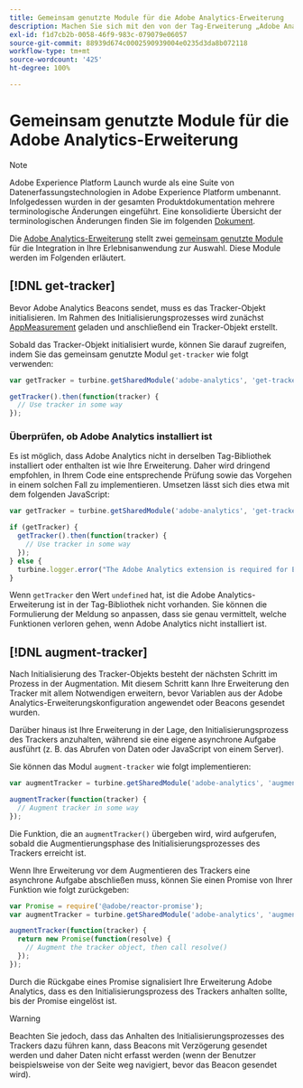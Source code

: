 ```yaml
---
title: Gemeinsam genutzte Module für die Adobe Analytics-Erweiterung
description: Machen Sie sich mit den von der Tag-Erweiterung „Adobe Analytics“ in Adobe Experience Platform bereitgestellten Modulen für die gemeinsame Bibliothek vertraut.
exl-id: f1d7cb2b-0058-46f9-983c-079079e06057
source-git-commit: 88939d674c0002590939004e0235d3da8b072118
workflow-type: tm+mt
source-wordcount: '425'
ht-degree: 100%

---
```


# Gemeinsam genutzte Module für die Adobe Analytics-Erweiterung

>[!NOTE]
>
>Adobe Experience Platform Launch wurde als eine Suite von Datenerfassungstechnologien in Adobe Experience Platform umbenannt. Infolgedessen wurden in der gesamten Produktdokumentation mehrere terminologische Änderungen eingeführt. Eine konsolidierte Übersicht der terminologischen Änderungen finden Sie im folgenden [Dokument](../../../term-updates.md).

Die [Adobe Analytics-Erweiterung](./overview.md) stellt zwei [gemeinsam genutzte Module](../../../extension-dev/web/shared.md) für die Integration in Ihre Erlebnisanwendung zur Auswahl. Diese Module werden im Folgenden erläutert.

## [!DNL get-tracker]

Bevor Adobe Analytics Beacons sendet, muss es das Tracker-Objekt initialisieren. Im Rahmen des Initialisierungsprozesses wird zunächst [AppMeasurement](https://experienceleague.adobe.com/docs/analytics/implementation/js/overview.html?lang=de) geladen und anschließend ein Tracker-Objekt erstellt.

Sobald das Tracker-Objekt initialisiert wurde, können Sie darauf zugreifen, indem Sie das gemeinsam genutzte Modul `get-tracker` wie folgt verwenden:

```js
var getTracker = turbine.getSharedModule('adobe-analytics', 'get-tracker');

getTracker().then(function(tracker) {
  // Use tracker in some way
});
```

### Überprüfen, ob Adobe Analytics installiert ist

Es ist möglich, dass Adobe Analytics nicht in derselben Tag-Bibliothek installiert oder enthalten ist wie Ihre Erweiterung. Daher wird dringend empfohlen, in Ihrem Code eine entsprechende Prüfung sowie das Vorgehen in einem solchen Fall zu implementieren. Umsetzen lässt sich dies etwa mit dem folgenden JavaScript:

```js
var getTracker = turbine.getSharedModule('adobe-analytics', 'get-tracker');

if (getTracker) {
  getTracker().then(function(tracker) {
    // Use tracker in some way
  });
} else {
  turbine.logger.error("The Adobe Analytics extension is required for Extension XYZ to function properly.");
}
```

Wenn `getTracker` den Wert `undefined` hat, ist die Adobe Analytics-Erweiterung ist in der Tag-Bibliothek nicht vorhanden. Sie können die Formulierung der Meldung so anpassen, dass sie genau vermittelt, welche Funktionen verloren gehen, wenn Adobe Analytics nicht installiert ist.


## [!DNL augment-tracker]

Nach Initialisierung des Tracker-Objekts besteht der nächsten Schritt im Prozess in der Augmentation. Mit diesem Schritt kann Ihre Erweiterung den Tracker mit allem Notwendigen erweitern, bevor Variablen aus der Adobe Analytics-Erweiterungskonfiguration angewendet oder Beacons gesendet wurden.

Darüber hinaus ist Ihre Erweiterung in der Lage, den Initialisierungsprozess des Trackers anzuhalten, während sie eine eigene asynchrone Aufgabe ausführt (z. B. das Abrufen von Daten oder JavaScript von einem Server).

Sie können das Modul `augment-tracker` wie folgt implementieren:

```js
var augmentTracker = turbine.getSharedModule('adobe-analytics', 'augment-tracker');

augmentTracker(function(tracker) {
  // Augment tracker in some way
});
```

Die Funktion, die an `augmentTracker()` übergeben wird, wird aufgerufen, sobald die Augmentierungsphase des Initialisierungsprozesses des Trackers erreicht ist.

Wenn Ihre Erweiterung vor dem Augmentieren des Trackers eine asynchrone Aufgabe abschließen muss, können Sie einen Promise von Ihrer Funktion wie folgt zurückgeben:

```js
var Promise = require('@adobe/reactor-promise');
var augmentTracker = turbine.getSharedModule('adobe-analytics', 'augment-tracker');

augmentTracker(function(tracker) {
  return new Promise(function(resolve) {
    // Augment the tracker object, then call resolve()
  });
});
```

Durch die Rückgabe eines Promise signalisiert Ihre Erweiterung Adobe Analytics, dass es den Initialisierungsprozess des Trackers anhalten sollte, bis der Promise eingelöst ist.

>[!WARNING]
>
>Beachten Sie jedoch, dass das Anhalten des Initialisierungsprozesses des Trackers dazu führen kann, dass Beacons mit Verzögerung gesendet werden und daher Daten nicht erfasst werden (wenn der Benutzer beispielsweise von der Seite weg navigiert, bevor das Beacon gesendet wird).
